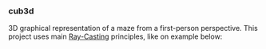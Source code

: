 ### cub3d
3D graphical representation of a maze from a first-person perspective.
This project uses main [Ray-Casting](https://ru.wikipedia.org/wiki/Ray_casting) principles, like on example below:
